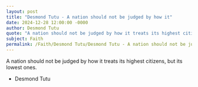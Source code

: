 ```yaml
---
layout: post
title: "Desmond Tutu - A nation should not be judged by how it"
date: 2024-12-28 12:00:00 -0000
author: Desmond Tutu
quote: "A nation should not be judged by how it treats its highest citizens, but its lowest ones."
subject: Faith
permalink: /Faith/Desmond Tutu/Desmond Tutu - A nation should not be judged by how it
---
```


A nation should not be judged by how it treats its highest citizens, but its lowest ones.

- Desmond Tutu

